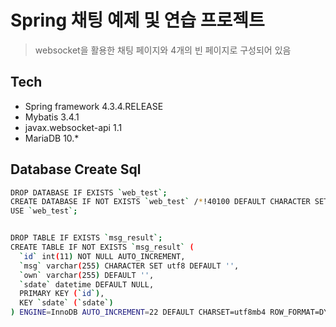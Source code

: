 
# Spring 채팅 예제 및 연습 프로젝트
 

> websocket을 활용한 채팅 페이지와 4개의 빈 페이지로 구성되어 있음

## Tech
- Spring framework 4.3.4.RELEASE
- Mybatis 3.4.1
- javax.websocket-api 1.1
- MariaDB 10.*


## Database Create Sql
```sh
DROP DATABASE IF EXISTS `web_test`;
CREATE DATABASE IF NOT EXISTS `web_test` /*!40100 DEFAULT CHARACTER SET utf8mb4 */;
USE `web_test`;


DROP TABLE IF EXISTS `msg_result`;
CREATE TABLE IF NOT EXISTS `msg_result` (
  `id` int(11) NOT NULL AUTO_INCREMENT,
  `msg` varchar(255) CHARACTER SET utf8 DEFAULT '',
  `own` varchar(255) DEFAULT '',
  `sdate` datetime DEFAULT NULL,
  PRIMARY KEY (`id`),
  KEY `sdate` (`sdate`)
) ENGINE=InnoDB AUTO_INCREMENT=22 DEFAULT CHARSET=utf8mb4 ROW_FORMAT=DYNAMIC COMMENT='실시간 채팅을 위한 테이블';
```
